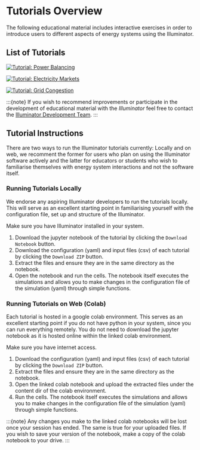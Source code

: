 # Tutorials Overview
The following educational material includes interactive exercises in order to introduce users to different aspects of energy systems using the Illuminator.

## List of Tutorials

[![Tutorial: Power Balancing](https://github.com/Illuminator-team/Illuminator/raw/educational_material/examples/Tutorial1/banner1.png)](./tutorial1)

[![Tutorial: Electricity Markets](https://github.com/Illuminator-team/Illuminator/raw/educational_material/examples/Tutorial2/banner2.png)](./tutorial2)

[![Tutorial: Grid Congestion](https://github.com/Illuminator-team/Illuminator/raw/educational_material/examples/Tutorial3/banner3.png)](./tutorial3)

:::{note}
If you wish to recommend improvements or participate in the development of educational material with the *Illuminator* feel free to contact the [Illuminator Development Team](mailto:illuminator@tudelft.nl).
:::

## Tutorial Instructions
There are two ways to run the Illuminator tutorials currently: Locally and on web, we recomment the former for users who plan on using the Illuminator software actively and the latter for educators or students who wish to familiarise themselves with energy system interactions and not the software itself.

### Running Tutorials Locally
We endorse any aspiring Illuminator developers to run the tutorials locally. This will serve as an excellent starting point in familiarising yourself with the configuration file, set up and structure of the Illuminator.

Make sure you have Illuminator installed in your system.

1. Download the jupyter notebook of the tutorial by clicking the `Download Notebook` button.
2. Download the configuration (yaml) and input files (csv) of each tutorial by clicking the `Download ZIP` button.
3. Extract the files and ensure they are in the same directory as the notebook.
4. Open the notebook and run the cells. The notebook itself executes the simulations and allows you to make changes in the configuration file of the simulation (yaml) through simple functions.

### Running Tutorials on Web (Colab)
Each tutorial is hosted in a google colab environment. This serves as an excellent starting point if you do not have python in your system, since you can run everything remotely. You do not need to download the jupyter notebook as it is hosted online within the linked colab environment. 

Make sure you have internet access.

1. Download the configuration (yaml) and input files (csv) of each tutorial by clicking the `Download ZIP` button.
2. Extract the files and ensure they are in the same directory as the notebook.
3. Open the linked colab notebook and upload the extracted files under the content dir of the colab environment.
4. Run the cells. The notebook itself executes the simulations and allows you to make changes in the configuration file of the simulation (yaml) through simple functions.

:::{note}
Any changes you make to the linked colab notebooks will be lost once your session has ended. The same is true for your uploaded files. If you wish to save your version of the notebook, make a copy of the colab notebook to your drive.
:::


